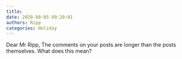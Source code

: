```yaml
---
title: 
date: 2020-08-05 09:20:01
authors: Ripp
categories: Holiday
---
```


 Dear Mr Ripp,
The comments on your posts are longer than the posts themselves.
What does this mean?